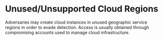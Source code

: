 # Unused/Unsupported Cloud Regions

Adversaries may create cloud instances in unused geographic service regions in order to evade detection. Access is usually obtained through compromising accounts used to manage cloud infrastructure.